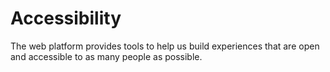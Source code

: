 # Accessibility
The web platform provides tools to help us build experiences that are open and accessible to as many people as possible.

